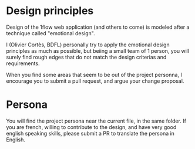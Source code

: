 
# Design principles

Design of the 1flow web application (and others to come) is modeled after a technique called "emotional design".

I (Olivier Cortès, BDFL) personally try to apply the emotional design principles as much as possible, but beiing a small team of 1 person, you will surely find rough edges that do not match the design criterias and requirements.

When you find some areas that seem to be out of the project personna, I encourage you to submit a pull request, and argue your change proposal.

# Persona

You will find the project persona near the current file, in the same folder.
If you are french, willing to contribute to the design, and have very good english speaking skills, please submit a PR to translate the persona in English.

